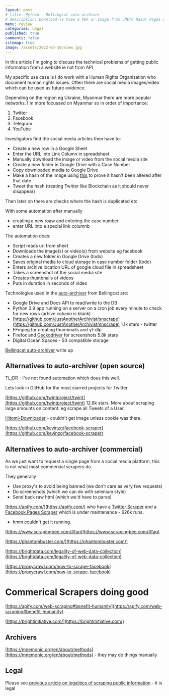 ```yaml
---
layout: post
# title: Python - Bellingcat auto-archiver
# description: Download vs View a PDF or Image from .NET6 Razor Pages with source code
menu: review
categories: Legal
published: true 
comments: false     
sitemap: true
image: /assets/2022-03-10/view.jpg 
---
```

<!-- [![alt text](/assets/2022-03-09/vsc.jpg "desktop"){:width="500px"}](/assets/2022-03-09/vsc.jpg) -->
<!-- [![alt text](/assets/2022-03-10/down.jpg "desktop")](/assets/2022-03-10/down.jpg) -->


In this article I'm going to discuss the technical problems of getting public information from a website ie not from API

My specific use case is I do work with a Human Rights Organisation who document human rights issues. Often there are social media images/video which can be used as future evidence.

Depending on the region eg Ukraine, Myanmar there are more popular networks. I'm more focussed on Myanmar so in order of importance:

1. Twitter
2. Facebook
3. Telegram
4. YouTube

Investigators find the social media articles then have to:

- Create a new row in a Google Sheet
- Enter the URL into Link Column in spreadsheet
- Manually download the image or video from the social media site
- Create a new folder in Google Drive with a Case Number
- Copy downloaded media to Google Drive
- Make a hash of the image using [this](https://emn178.github.io/online-tools/sha3_512_checksum.html) to prove it hasn't been altered after that date
- Tweet the hash (treating Twitter like Blockchain as it should never disappear)

Then later on there are checks where the hash is duplicated etc

With some automation after manually 

- creating a new roaw and entering the case number 
- enter URL into a special link columnb 

The automation does:

- Script reads url from sheet
- Downloads the image(s) or video(s) from website eg facebook
- Creates a new folder in Google Drive (todo)
- Saves original media to cloud storage in case number folder (todo)
- Enters archive location URL of google cloud file in spreadsheet 
- Takes a screenshot of the social media site
- Creates thumbnails of videos
- Puts in duration in seconds of video

Technologies used in the [auto-archiver](https://github.com/bellingcat/auto-archiver) from Bellingcat are:

- Google Drive and Docs API to read/write to the DB
- Python 3.9 app running on a server on a cron job every minute to check for new rows (arhive column is blank)
- [https://github.com/JustAnotherArchivist/snscrape](https://github.com/JustAnotherArchivist/snscrape) 1.1k stars - twitter
- FFmpeg for creating thumbnails and yt-dlp
- Firefox and [Geckodriver](https://github.com/mozilla/geckodriver) for screenshots 5.8k stars
- Digital Ocean Spaces - S3 compatible storage

[Bellingcat auto-archiver](/2022/03/16/python-bellingcat-auto-archiver) write up


## Alternatives to auto-archiver (open source)

TL;DR - I've not found automation which does this well.

Lets look in GitHub for the most starred projects for Twitter


[https://github.com/twintproject/twint](https://github.com/twintproject/twint) 12.8k stars. More about scraping large amounts on content. eg scrape all Tweets of a User.

[Hitomi-Downloader](https://github.com/KurtBestor/Hitomi-Downloader/releases/tag/v3.7i) - couldn't get image unless cookie was there.

[https://github.com/kevinzg/facebook-scraper](https://github.com/kevinzg/facebook-scraper)

## Alternatives to auto-archiver (commercial)

As we just want to request a single page from a social media platform, this is not what most commercial scrapers do.

They generally

- Use proxy's to avoid being banned (we don't care as very few requests)
- Do screenshots (which we can do with selenium style)
- Send back raw html (which we'd have to parse)

[https://apify.com/](https://apify.com/) who have a [Twitter Scraper](https://apify.com/vdrmota/twitter-scraper) and a [Facebook Pages Scraper]() which is under maintenance - 626k runs.
 - hmm couldn't get it running.

[https://www.scrapingbee.com/#faq](https://www.scrapingbee.com/#faq)


[https://phantombuster.com/](https://phantombuster.com/)


[https://brightdata.com/legality-of-web-data-collection](https://brightdata.com/legality-of-web-data-collection)


[https://proxycrawl.com/how-to-scrape-facebook](https://proxycrawl.com/how-to-scrape-facebook)


# Commerical Scrapers doing good

[https://apify.com/web-scraping#benefit-humanity](https://apify.com/web-scraping#benefit-humanity)

[https://brightinitiative.com/](https://brightinitiative.com/)


## Archivers

[https://mnemonic.org/en/about/methods](https://mnemonic.org/en/about/methods) - they may do things manually


## Legal

Please see [previous article on legalities of scraping public information]() - it is legal
